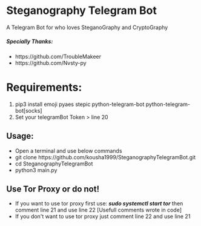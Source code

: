 # Steganography Telegram Bot
A Telegram Bot for who loves SteganoGraphy and CryptoGraphy
<h5>Specially Thanks:</h5>
<ul><li>https://github.com/TroubleMakeer</li><li>https://github.com/Nvsty-py</li></ul>
<h1>Requirements:</h1>
<ol>
<li>pip3 install emoji pyaes stepic python-telegram-bot python-telegram-bot[socks]</li>
<li>Set your telegramBot Token > line 20</li>
</ol>
<h2>Usage:</h2>
<ul>
<li>Open a terminal and use below commands</li>
<li>git clone https://github.com/kousha1999/SteganographyTelegramBot.git</li>
<li>cd SteganographyTelegramBot</li>
<li>python3 main.py</li>
</ul>

<h2>Use Tor Proxy or do not!</h2>
<ul>
<li>If you want to use tor proxy first use: <b><i>sudo systemctl start tor</i></b> then comment line 21 and use line 22 [Usefull comments wrote in code]</li>
<li>If you don't want to use tor proxy just comment line 22 and use line 21</li>
</ul>
